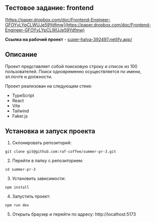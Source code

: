 ## Тестовое задание: frontend

[https://paper.dropbox.com/doc/Frontend-Engineer-GFOYvLYpCLWUJe59Ydfmw](https://paper.dropbox.com/doc/Frontend-Engineer-GFOYvLYpCLWUJe59Ydfmw)

**Ссылка на рабочий проект** - [super-halva-392497.netlify.app/](https://super-halva-392497.netlify.app/)

## Описание

Проект представляет собой поисковую строку и список из 100 пользователей. Поиск одновременно осуществляется по имени, эл.почте и должности.

Проект реализован на следующем стеке:

- TypeScript
- React
- Vite
- Tailwind
- Faker.js

## Установка и запуск проекта

1. Склонировать репозиторий:

```
git clone git@github.com:raf-coffee/summer-pr-3.git
```

2. Перейти в папку с репозиторием:

```
cd summer-pr-3
```

3. Установить зависимости:

```
npm install
```

4. Запустить проект:

```
npm run dev
```

5. Открыть браузер и перейти по адресу: http://localhost:5173
